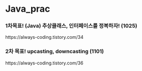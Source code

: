 # Java_prac


<h3>1차목표! (Java) 추상클래스, 인터페이스를 정복하자! (1025)</h3>  
https://always-coding.tistory.com/34

<h3>2차 목표! upcasting, downcasting (1101)</h3>  
https://always-coding.tistory.com/36
